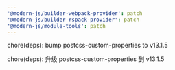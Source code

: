 ```yaml
---
'@modern-js/builder-webpack-provider': patch
'@modern-js/builder-rspack-provider': patch
'@modern-js/module-tools': patch
---
```


chore(deps): bump postcss-custom-properties to v13.1.5

chore(deps): 升级 postcss-custom-properties 到 v13.1.5
